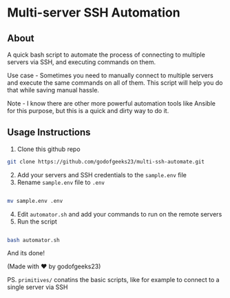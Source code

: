 # Multi-server SSH Automation

## About

A quick bash script to automate the process of connecting to multiple servers via SSH, and executing commands on them.

Use case - Sometimes you need to manually connect to multiple servers and execute the same commands on all of them. This script will help you do that while saving manual hassle.

Note - I know there are other more powerful automation tools like Ansible for this purpose, but this is a quick and dirty way to do it.

## Usage Instructions

1. Clone this github repo

```bash
git clone https://github.com/godofgeeks23/multi-ssh-automate.git
```

2. Add your servers and SSH credentials to the `sample.env` file
3. Rename `sample.env` file to `.env`

```bash

mv sample.env .env

```

4. Edit `automator.sh` and add your commands to run on the remote servers
5. Run the script

```bash

bash automator.sh

```

And its done!

(Made with ❤️ by godofgeeks23)

PS. `primitives/` conatins the basic scripts, like for example to connect to a single server via SSH
